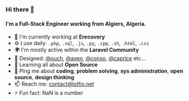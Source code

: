 ### Hi there 👋

#### I'm a Full-Stack Engineer working from Algiers, Algeria.

- 🏢 I'm currently working at **Erecovery**
- ⚙️ I use daily: `.php`, `.sql`, `.js`, `.py`, `.cpp`, `.sh`, `.html`, `.css`
- 🌍 I'm mostly active within the **Laravel Community**
- 💅 Designed: [@ouch](https://github.com/lotfio/ouch), [@aven](https://github.com/lotfio/aven), [@conso](https://github.com/lotfio/conso), [@caprice](https://github.com/lotfio/caprice) etc…
- 🌱 Learning all about **Open Source**
- 💬 Ping me about **coding**, **problem solving**, **sys administration**, **open source**, **design thinking**
- 📫 Reach me: [contact@lotfio.net](mailto:contact@lotfio.net)
- ⚡️ Fun fact: NaN is a number
